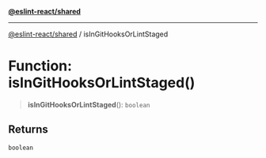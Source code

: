 [**@eslint-react/shared**](../README.md)

***

[@eslint-react/shared](../README.md) / isInGitHooksOrLintStaged

# Function: isInGitHooksOrLintStaged()

> **isInGitHooksOrLintStaged**(): `boolean`

## Returns

`boolean`
